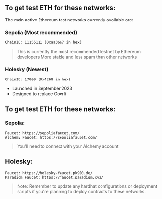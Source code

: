 ## To get test ETH for these networks:

The main active Ethereum test networks currently available are:

### Sepolia (Most recommended)
    ChainID: 11155111 (0xaa36a7 in hex)

> This is currently the most recommended testnet by Ethereum developers
More stable and less spam than other networks

### Holesky (Newest)
    ChainID: 17000 (0x4268 in hex)
- Launched in September 2023
- Designed to replace Goerli

## To get test ETH for these networks:

### Sepolia:
    Faucet: https://sepoliafaucet.com/
    Alchemy Faucet: https://sepoliafaucet.com/
> You'll need to connect with your Alchemy account

## Holesky:
    Faucet: https://holesky-faucet.pk910.de/
    Paradigm Faucet: https://faucet.paradigm.xyz/

> Note: Remember to update any hardhat configurations or deployment scripts if you're planning to deploy contracts to
these networks.